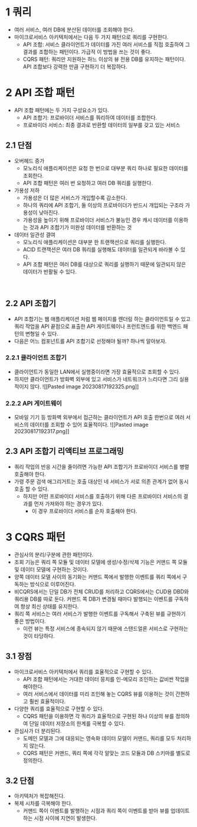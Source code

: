 # 1 쿼리

- 여러 서비스, 여러 DB에 분산된 데이터를 조회해야 한다.
- 마이크로서비스 아키텍처에서는 다음 두 가지 패턴으로 쿼리를 구현한다.
	- API 조합: 서비스 클라이언트가 데이터를 가진 여러 서비스를 직접 호출하여 그 결과를 조합하는 패턴이다. 가급적 이 방법을 쓰는 것이 좋다.
	- CQRS 패턴: 쿼리만 지원하는 하느 이상의 뷰 전용 DB를 유지하는 패턴이다. API 조합보다 강력한 만큼 구현하기 더 복잡하다.


# 2 API 조합 패턴

- API 조합 패턴에는 두 가지 구성요소가 있다.
	- API 조합기: 프로바이더 서비스를 쿼리하여 데이터를 조합한다.
	- 프로바이더 서비스: 최종 결과로 반환할 데이터의 일부를 갖고 있는 서비스

## 2.1 단점

- 오버헤드 증가 
	- 모노리식 애플리케이션은 요청 한 번으로 대부분 쿼리 하나로 필요한 데이터를 조회한다.
	- API 조합 패턴은 여러 번 요청하고 여러 DB 쿼리를 실행한다.
- 가용성 저하
	- 가용성은 더 많은 서비스가 개입할수록 감소한다.
	- 하나의 쿼리에 API 조합기, 둘 이상의 프로바이더가 반드시 개입되는 구조라 가용성이 낮아진다.
	- 가용성을 높이기 위해 프로바이더 서비스가 불능인 경우 캐시 데이터를 이용하는 것과 API 조합기가 미완성 데이터를 반환하는 것
- 데이터 일관성 결여
	- 모노리식 애플리케이션은 대부분 한 트랜잭션으로 쿼리를 실행한다.
	- ACID 트랜잭션은 여러 DB 쿼리를 실행해도 데이터를 일관되게 바라볼 수 있다.
	-  API 조합 패턴은 여러 DB를 대상으로 쿼리를 실행하기 때문에 일관되지 않은 데이터가 반활될 수 있다.


<br>

## 2.2 API 조합기

- API 조합기는 웹 애플리케이션 처럼 웹 페이지를 렌더링 하는 클라이언트일 수 있고 쿼리 작업을 API 끝점으로 표출한 API 게이트웨이나 프런트엔드를 위한 백엔드 패턴의 변형일 수 있다.
- 다음은 어느 컴포넌트를  API 조합기로 선정해야 될까? 하나씩 알아보자. 


### 2.2.1 클라이언트 조합기

- 클라이언트가 동일한 LAN에서 실행중이라면 가장 효율적으로 조회할 수 있다.
- 하지만 클라이언트가 방화벽 외부에 있고 서비스가 네트워크가 느리다면 그리 실용적이지 않다.
![[Pasted image 20230817192325.png]]


### 2.2.2 API 게이트웨이

- 모바일 기기 등 방화벽 외부에서 접근하는 클라이언트가 API 호출 한번으로 여러 서비스의 데이터를 조회할 수 있어 효율적이다.
![[Pasted image 20230817192317.png]]

## 2.3 API 조합기 리액티브 프로그래밍

- 쿼리 작업의 반응 시간을 줄이려면 가능한 API 조합기가 프로바이더 서비스를 병렬 호출해야 한다.
- 가령 주문 검색 애그리거트는 호출 대상인 네 서비스가 서로 의존 관계가 없어 동시 호출 할 수 있다.
	- 하지만 어떤 프로바이더 서비스를 호출하기 위해 다른 프로바이더 서비스의 결과를 먼저 가져와야 하는 경우가 있다.
		- 이 경우 프로바이더 서비스를 순차 호출해야 한다.



# 3 CQRS 패턴

- 관심사의 분리/구분에 관한 패턴이다.
- 조회 기능은 쿼리 쪽 모듈 및 데이터 모델에 생성/수정/삭제 기능은 커맨드 쪽 모듈 및 데이터 모델에 구현하는 것이다.
- 양쪽 데이터 모델 사이의 동기화는 커맨드 쪽에서 발행한 이벤트를 쿼리 쪽에서 구독하는 방식으로 이루어진다.
- 비CQRS에서는 단일 DB가 전체 CRUD를 처리하고 CQRS에서는 CUD용 DBD와 쿼리용 DB를 따로 둔다. 커맨드 쪽 DB가 변경될 때마다 발행되는 이벤트를 구독하여 항상 최신 상태를 유지한다.
- 쿼리 쪽 서비스는 여러 서비스가 발행한 이벤트를 구독해서 구축된 뷰를 규현하기 좋은 방법이다.
	- 이런 뷰는 특정 서비스에 종속되지 않기 때문에 스탠드얼론 서비스로 구현하는 것이 타당하다.


## 3.1 장점

- 마이크로서비스 아키텍처에서 쿼리를 효율적으로 구현할 수 있다.
	- API 조합 패턴에서는 거대한 데이터 뭉치를 인-메모리 조인하는 값비싼 작업을 해야한다.
	- 여러 서비스에서 데이터를 미리 조인해 놓는 CQRS 뷰를 이용하는 것이 간편하고 훨씬 효율적이다.
- 다양한 쿼리를 효율적으로 구현할 수 있다.
	- CQRS 패턴을 이용하면 각 쿼리가 효율적으로 구현된 하나 이상의 뷰를 정의하여 단일 데이터 저장소의 한계를 극복할 수 있다.
- 관심사가 더 분리된다.
	- 도메인 모델과 그에 대응되는 영속화 데이터 모델이 커맨드, 쿼리를 모두 처리하지 않는다.
	- CQRS 패턴은 커맨드, 쿼리 쪽에 각각 알맞는 코드 모듈과 DB 스키마를 별도로 정의한다.


## 3.2 단점

- 아키텍처가 복잡해진다.
- 복제 시차를 극복해야 한다.
	- 커맨드 쪽이 이벤트를 발행하는 시점과 쿼리 쪽이 이벤트를 받아 뷰를 업데이트 하는 시점 사이에 지연이 발생한다.